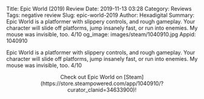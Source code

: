 Title: Epic World (2019) Review
Date: 2019-11-13 03:28
Category: Reviews
Tags: negative review
Slug: epic-world-2019
Author: Hexadigital
Summary: Epic World is a platformer with slippery controls, and rough gameplay. Your character will slide off platforms, jump insanely fast, or run into enemies. My mouse was invisible, too. 4/10
og_image: images/steam/1040910.jpg
Appid: 1040910

Epic World is a platformer with slippery controls, and rough gameplay. Your character will slide off platforms, jump insanely fast, or run into enemies. My mouse was invisible, too. 4/10

<center>Check out Epic World on [Steam](https://store.steampowered.com/app/1040910/?curator_clanid=34633900)!</center>
